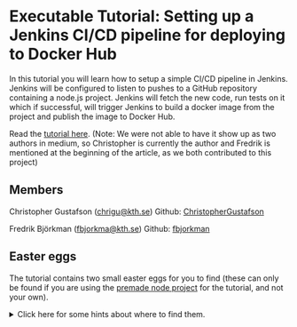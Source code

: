 # Executable Tutorial: Setting up a Jenkins CI/CD pipeline for deploying to Docker Hub

In this tutorial you will learn how to setup a simple CI/CD pipeline in Jenkins. Jenkins will be configured to listen to pushes to a GitHub repository containing a node.js project. Jenkins will fetch the new code, run tests on it which if successful, will trigger Jenkins to build a docker image from the project and publish the image to Docker Hub.

Read the [tutorial here](https://christophergustafson.medium.com/creating-a-jenkins-ci-cd-pipeline-45bf747643b5). (Note: We were not able to have it show up as two authors in medium, so Christopher is currently the author and Fredrik is mentioned at the beginning of the article, as we both contributed to this project)


## Members

Christopher Gustafson (chrigu@kth.se)
Github: [ChristopherGustafson](https://github.com/ChristopherGustafson)

Fredrik Björkman (fbjorkma@kth.se)
Github: [fbjorkman](https://github.com/fbjorkman)

## Easter eggs

The tutorial contains two small easter eggs for you to find (these can only be found if you are using the [premade node project](https://github.com/ChristopherGustafson/tutorial-app) for the tutorial, and not your own).

<details> 
  <summary>Click here for some hints about where to find them.</summary>
    <ul>
        <li>What does these tests really check?</li>
        <li>What would happen if we typed "npm run starwars" as a third command in our CI configuration? (Check the logs of the last CI build afterwards)</li>
</details>
